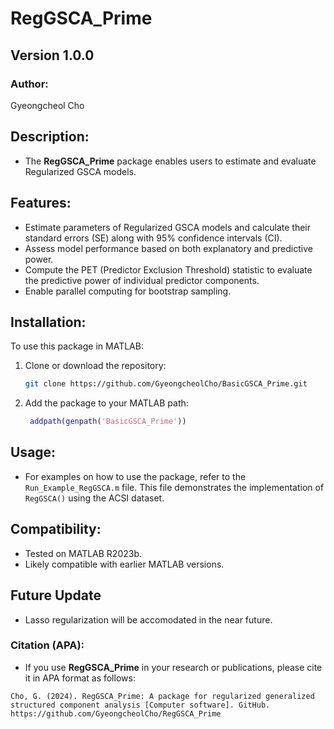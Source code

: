 # RegGSCA_Prime

## Version 1.0.0

### Author:
Gyeongcheol Cho

## Description:
- The **RegGSCA_Prime** package enables users to estimate and evaluate Regularized GSCA models.

## Features:
- Estimate parameters of Regularized GSCA models and calculate their standard errors (SE) along with 95% confidence intervals (CI).
- Assess model performance based on both explanatory and predictive power.
- Compute the PET (Predictor Exclusion Threshold) statistic to evaluate the predictive power of individual predictor components.
- Enable parallel computing for bootstrap sampling.

## Installation:
To use this package in MATLAB:
1. Clone or download the repository:
   ```bash
   git clone https://github.com/GyeongcheolCho/BasicGSCA_Prime.git
   ```
2. Add the package to your MATLAB path:
   ```matlab
    addpath(genpath('BasicGSCA_Prime'))
   ```

## Usage:
- For examples on how to use the package, refer to the `Run_Example_RegGSCA.m` file. This file demonstrates the implementation of `RegGSCA()` using the ACSI dataset.

## Compatibility:
- Tested on MATLAB R2023b.
- Likely compatible with earlier MATLAB versions.

## Future Update
- Lasso regularization will be accomodated in the near future.

### Citation (APA):
- If you use **RegGSCA_Prime** in your research or publications, please cite it in APA format as follows:

```plaintext
Cho, G. (2024). RegGSCA_Prime: A package for regularized generalized structured component analysis [Computer software]. GitHub. https://github.com/GyeongcheolCho/RegGSCA_Prime
```
